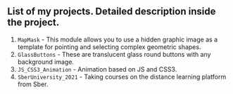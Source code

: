 ## List of my projects. Detailed description inside the project.
1. `MapMask` - This module allows you to use a hidden graphic image as a template for pointing and selecting complex geometric shapes.
2. `GlassButtons` - These are translucent glass round buttons with any background image.
3. `JS_CSS3_Animation` - Animation based on JS and CSS3.
4. `SberUniversity_2021` - Taking courses on the distance learning platform from Sber.